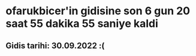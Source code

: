 # ofarukbicer'in gidisine son 6 gun 20 saat 55 dakika 55 saniye kaldi

## Gidis tarihi: 30.09.2022 :(